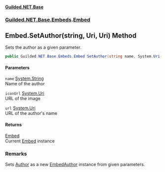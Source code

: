 
#### [Guilded.NET.Base](Guilded_NET_Base 'Guilded_NET_Base')
### [Guilded.NET.Base.Embeds](Guilded_NET_Base#Guilded_NET_Base_Embeds 'Guilded.NET.Base.Embeds').[Embed](Embed 'Guilded.NET.Base.Embeds.Embed')
## Embed.SetAuthor(string, Uri, Uri) Method
Sets the author as a given parameter.  
```csharp
public Guilded.NET.Base.Embeds.Embed SetAuthor(string name, System.Uri iconUrl=null, System.Uri url=null);
```

#### Parameters
<a name='Guilded_NET_Base_Embeds_Embed_SetAuthor(string_System_Uri_System_Uri)_name'></a>
`name` [System.String](https://docs.microsoft.com/en-us/dotnet/api/System.String 'System.String')  
Name of the author
  
<a name='Guilded_NET_Base_Embeds_Embed_SetAuthor(string_System_Uri_System_Uri)_iconUrl'></a>
`iconUrl` [System.Uri](https://docs.microsoft.com/en-us/dotnet/api/System.Uri 'System.Uri')  
URL of the image
  
<a name='Guilded_NET_Base_Embeds_Embed_SetAuthor(string_System_Uri_System_Uri)_url'></a>
`url` [System.Uri](https://docs.microsoft.com/en-us/dotnet/api/System.Uri 'System.Uri')  
URL of the author's name
  

#### Returns
[Embed](Embed 'Guilded.NET.Base.Embeds.Embed')  
Current [Embed](Embed 'Guilded.NET.Base.Embeds.Embed') instance
### Remarks
Sets [Author](Embed_Author 'Guilded.NET.Base.Embeds.Embed.Author') as a new [EmbedAuthor](EmbedAuthor 'Guilded.NET.Base.Embeds.EmbedAuthor') instance from given parameters.

